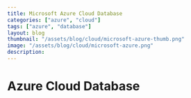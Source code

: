 ```yaml
---
title: Microsoft Azure Cloud Database
categories: ["azure", "cloud"]
tags: ["azure", "database"]
layout: blog
thumbnail: "/assets/blog/cloud/microsoft-azure-thumb.png"
image: "/assets/blog/cloud/microsoft-azure.png"
description: 
---
```


# Azure Cloud Database

